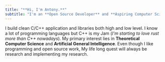 ```yaml
---
title: "**Hi, I'm Antony.**"
subtitle: "I'm an **Open Source Developer** and **Aspiring Computer Scientist**."
---
```


I build clean C/C++ application and libraries both high and low level.
I know a lot of programming languages but C++ is my Jam (*I'm starting to love rust more than C++ nowadays*).
My primary interest lies in **Theoretical Computer Science** and **Artificial General Intelligence**.
Even though I like programming and open source work, My life long quest will always be research
and implementing my research. 

&nbsp;


